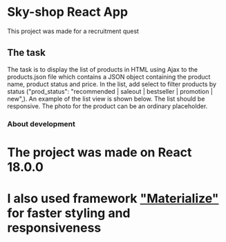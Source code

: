 # Sky-shop React App

This project was made for a recruitment quest

## The task

The task is to display the list of products in HTML using Ajax to the products.json file which contains a JSON object containing the product name, product status and price. In the list, add select to filter products by status ("prod_status": "recommended | saleout | bestseller | promotion | new",). An example of the list view is shown below. The list should be responsive. The photo for the product can be an ordinary placeholder.

### About development

# The project was made on React 18.0.0
# I also used framework ["Materialize"](https://materializecss.com/) for faster styling and responsiveness
